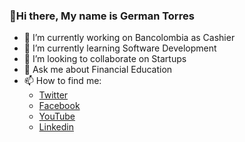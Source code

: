 ### 👋Hi there, My name is German Torres

<!--
**gatordz05/gatordz05** is a ✨ _special_ ✨ repository because its `README.md` (this file) appears on your GitHub profile.-->


- 🔭 I’m currently working on Bancolombia as Cashier
- 🌱 I’m currently learning Software Development
- 👯 I’m looking to collaborate on Startups
- 💬 Ask me about Financial Education
- 📫 How to find me: 
    - [Twitter](https://twitter.com/@gatordz05)
    - [Facebook](https://facebook.com/gatordz05)
    - [YouTube](https://www.youtube.com/channel/UCCAS8G1qCjt5dSlSDCx-dtg)
    - [Linkedin](https://www.linkedin.com/in/german-antonio-torres-avila-16925296/)

